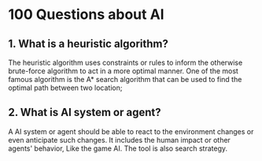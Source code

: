 # 100 Questions about AI
## 1. What is a heuristic algorithm?
The heuristic algorithm uses constraints or rules to inform the otherwise brute-force algorithm to act in a more optimal manner. One of the most famous algorithm is the A* search algorithm that can be used to find the optimal path between two location;

## 2. What is AI system or agent?
A AI system or agent should be able to react to the environment changes or even anticipate such changes. It includes the human impact or other agents' behavior, Like the game AI. The tool is also search strategy.
